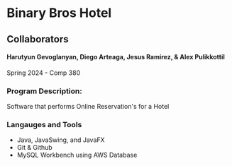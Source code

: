 # Binary Bros Hotel

## Collaborators

#### Harutyun Gevoglanyan, Diego Arteaga, Jesus Ramirez, & Alex Pulikkottil                        

Spring 2024 - Comp 380

### Program Description:

Software that performs Online Reservation's for a Hotel

### Langauges and Tools
- Java, JavaSwing, and JavaFX
- Git & Github
- MySQL Workbench using AWS Database